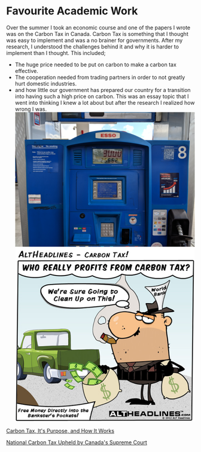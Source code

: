 # **Favourite Academic Work**

Over the summer I took an economic course and one of the papers I wrote was on the Carbon Tax in Canada. Carbon Tax is something that I thought was easy to implement and was a no brainer for governments. After my research, I understood the challenges behind it and why it is harder to implement than I thought. This included;
+ The huge price needed to be put on carbon to make a carbon tax effective.
+ The cooperation needed from trading partners in order to not greatly hurt domestic industries.
+ and how little our government has prepared our country for a transition into having such a high price on carbon.
This was an essay topic that I went into thinking I knew a lot about but after the research I realized how wrong I was.
![gas pump](Federal_Carbon_Tax_will_cost_you_sticker_-_2019_-_01.jpeg)
![carbon tax comic](7552493338_16fe1e2eb9.jpeg)

[Carbon Tax, It's Purpose, and How It Works](https://www.thebalance.com/carbon-tax-definition-how-it-works-4158043)

[National Carbon Tax Upheld by Canada's Supreme Court](https://www.scientificamerican.com/article/national-carbon-tax-upheld-by-canadas-supreme-court/)
